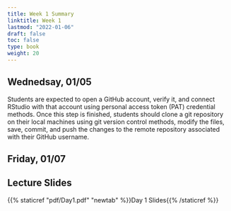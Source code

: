 ```yaml
---
title: Week 1 Summary
linktitle: Week 1
lastmod: "2022-01-06"
draft: false  
toc: false  
type: book  
weight: 20
---
```


## Wednedsay, 01/05

Students are expected to open a GitHub account, verify it, and connect RStudio with that account using personal access token (PAT) credential methods. Once this step is finished, students should clone a git repository on their local machines using git version control methods, modify the files, save, commit, and push the changes to the remote repository associated with their GitHub username.



## Friday, 01/07




## Lecture Slides

{{% staticref "pdf/Day1.pdf" "newtab" %}}Day 1 Slides{{% /staticref %}}

